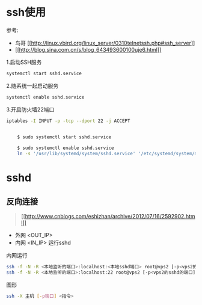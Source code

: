 # ssh使用
参考: 

* 鸟哥 [[http://linux.vbird.org/linux_server/0310telnetssh.php#ssh_server]]
* [[http://blog.sina.com.cn/s/blog_643493600100uje6.html]]

1.启动SSH服务
```bash
systemctl start sshd.service
```
2.随系统一起启动服务
```bash
systemctl enable sshd.service
```
3.开启防火墙22端口
```bash
iptables -I INPUT -p -tcp --dport 22 -j ACCEPT
```


```bash

	$ sudo systemctl start sshd.service
                              
	$ sudo systemctl enable sshd.service
	ln -s '/usr/lib/systemd/system/sshd.service' '/etc/systemd/system/multi-user.target.wants/sshd.service' 
```

# sshd
## 反向连接

> [[http://www.cnblogs.com/eshizhan/archive/2012/07/16/2592902.html]]

* 外网 <OUT_IP>
* 内网 <IN_IP> 运行sshd

内网运行
```bash
ssh -f -N -R <本地监听的端口>:localhost:<本地sshd端口> root@vps2 [-p<vps2的sshd的端口]
ssh -f -N -R <本地监听的端口>:localhost:22 root@vps2 [-p<vps2的sshd的端口]
```

图形
```bash
ssh -X 主机 [-p端口] <指令>
```
